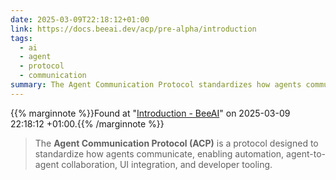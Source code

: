 ```yaml
---
date: 2025-03-09T22:18:12+01:00
link: https://docs.beeai.dev/acp/pre-alpha/introduction
tags:
  - ai
  - agent
  - protocol
  - communication
summary: The Agent Communication Protocol standardizes how agents communicate
---
```

{{% marginnote %}}Found at "[Introduction - BeeAI](https://web.archive.org/web/20250309221812/https://docs.beeai.dev/acp/pre-alpha/introduction)" on 2025-03-09 22:18:12 +01:00.{{% /marginnote %}}

> The **Agent Communication Protocol (ACP)** is a protocol designed to standardize how agents communicate, enabling automation, agent-to-agent collaboration, UI integration, and developer tooling.